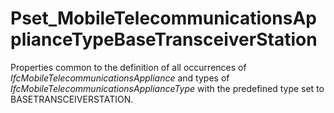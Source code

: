 # Pset_MobileTelecommunicationsApplianceTypeBaseTransceiverStation

Properties common to the definition of all occurrences of  _IfcMobileTelecommunicationsAppliance_ and types of _IfcMobileTelecommunicationsApplianceType_ with the predefined type set to BASETRANSCEIVERSTATION.<!-- end of definition -->
